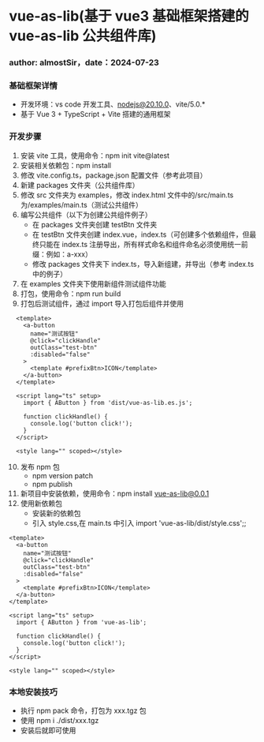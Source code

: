 # vue-as-lib(基于 vue3 基础框架搭建的 vue-as-lib 公共组件库)

### author: almostSir，date：2024-07-23

### 基础框架详情

- 开发环境：vs code 开发工具、nodejs@20.10.0、vite/5.0.\*
- 基于 Vue 3 + TypeScript + Vite 搭建的通用框架

### 开发步骤

1.  安装 vite 工具，使用命令：npm init vite@latest
2.  安装相关依赖包：npm install
3.  修改 vite.config.ts，package.json 配置文件（参考此项目）
4.  新建 packages 文件夹（公共组件库）
5.  修改 src 文件夹为 examples，修改 index.html 文件中的/src/main.ts 为/examples/main.ts（测试公共组件）
6.  编写公共组件（以下为创建公共组件例子）
    - 在 packages 文件夹创建 testBtn 文件夹
    - 在 testBtn 文件夹创建 index.vue，index.ts（可创建多个依赖组件，但最终只能在 index.ts 注册导出，所有样式命名和组件命名必须使用统一前缀：例如：a-xxx）
    - 修改 packages 文件夹下 index.ts，导入新组建，并导出（参考 index.ts 中的例子）
7.  在 examples 文件夹下使用新组件测试组件功能
8.  打包，使用命令：npm run build
9.  打包后测试组件，通过 import 导入打包后组件并使用

```
  <template>
    <a-button
      name="测试按钮"
      @click="clickHandle"
      outClass="test-btn"
      :disabled="false"
    >
      <template #prefixBtn>ICON</template>
    </a-button>
  </template>

  <script lang="ts" setup>
    import { AButton } from 'dist/vue-as-lib.es.js';

    function clickHandle() {
      console.log('button click!');
    }
  </script>

  <style lang="" scoped></style>

```

10. 发布 npm 包
    - npm version patch
    - npm publish
11. 新项目中安装依赖，使用命令：npm install vue-as-lib@0.0.1
12. 使用新依赖包
    - 安装新的依赖包
    - 引入 style.css,在 main.ts 中引入 import 'vue-as-lib/dist/style.css';;

```
<template>
  <a-button
    name="测试按钮"
    @click="clickHandle"
    outClass="test-btn"
    :disabled="false"
  >
    <template #prefixBtn>ICON</template>
  </a-button>
</template>

<script lang="ts" setup>
  import { AButton } from 'vue-as-lib';

  function clickHandle() {
    console.log('button click!');
  }
</script>

<style lang="" scoped></style>

```

### 本地安装技巧

- 执行 npm pack 命令，打包为 xxx.tgz 包
- 使用 npm i ./dist/xxx.tgz
- 安装后就即可使用

